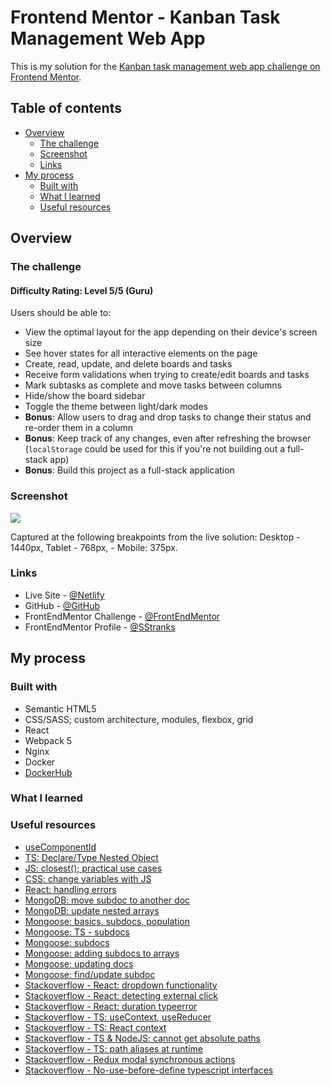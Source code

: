 # Frontend Mentor - Kanban Task Management Web App

This is my solution for the [Kanban task management web app challenge on Frontend Mentor](https://www.frontendmentor.io/challenges/kanban-task-management-web-app-wgQLt-HlbB).

## Table of contents

- [Overview](#overview)
  - [The challenge](#the-challenge)
  - [Screenshot](#screenshot)
  - [Links](#links)
- [My process](#my-process)
  - [Built with](#built-with)
  - [What I learned](#what-i-learned)
  - [Useful resources](#useful-resources)

## Overview

### The challenge

#### Difficulty Rating: Level 5/5 (Guru)

Users should be able to:

- View the optimal layout for the app depending on their device's screen size
- See hover states for all interactive elements on the page
- Create, read, update, and delete boards and tasks
- Receive form validations when trying to create/edit boards and tasks
- Mark subtasks as complete and move tasks between columns
- Hide/show the board sidebar
- Toggle the theme between light/dark modes
- **Bonus**: Allow users to drag and drop tasks to change their status and re-order them in a column
- **Bonus**: Keep track of any changes, even after refreshing the browser (`localStorage` could be used for this if you're not building out a full-stack app)
- **Bonus**: Build this project as a full-stack application

### Screenshot

![](./screenshot.jpg)

Captured at the following breakpoints from the live solution: Desktop - 1440px, Tablet - 768px, - Mobile: 375px.

### Links

- Live Site - [@Netlify]()
- GitHub - [@GitHub](https://github.com/SStranks/MyFirstRepository/tree/master/FrontEndMentor/35_kanban_task_app)
- FrontEndMentor Challenge - [@FrontEndMentor](https://www.frontendmentor.io/challenges/kanban-task-management-web-app-wgQLt-HlbB)
- FrontEndMentor Profile - [@SStranks](https://www.frontendmentor.io/profile/SStranks)

## My process

### Built with

- Semantic HTML5
- CSS/SASS; custom architecture, modules, flexbox, grid
- React
- Webpack 5
- Nginx
- Docker
- [DockerHub](https://hub.docker.com/)

### What I learned

### Useful resources

- [useComponentId](https://gist.github.com/sqren/fc897c1629979e669714893df966b1b7)
- [TS: Declare/Type Nested Object](https://bobbyhadz.com/blog/typescript-type-nested-object)
- [JS: closest(); practical use cases](https://css-tricks.com/practical-use-cases-for-javascripts-closest-method/)
- [CSS: change variables with JS](https://www.w3schools.com/css/css3_variables_javascript.asp)
- [React: handling errors](https://blog.appsignal.com/2022/06/15/how-to-handle-errors-in-react.html)
- [MongoDB: move subdoc to another doc](https://www.appsloveworld.com/mongodb/100/112/move-subdocument-to-another-document)
- [MongoDB: update nested arrays](https://www.mongodb.com/docs/manual/reference/operator/update/positional-filtered/#std-label-position-nested-arrays-filtered)
- [Mongoose: basics, subdocs, population](https://www.freecodecamp.org/news/mongoose101/)
- [Mongoose: TS - subdocs](https://mongoosejs.com/docs/typescript/subdocuments.html)
- [Mongoose: subdocs](https://mongoosejs.com/docs/subdocs.html#subdocuments)
- [Mongoose: adding subdocs to arrays](https://mongoosejs.com/docs/subdocs.html#adding-subdocs-to-arrays)
- [Mongoose: updating docs](https://masteringjs.io/tutorials/mongoose/update)
- [Mongoose: find/update subdoc](https://www.appsloveworld.com/mongodb/100/2/mongoose-find-update-subdocument)
- [Stackoverflow - React: dropdown functionality](https://stackoverflow.com/questions/63359138/react-closing-a-dropdown-when-click-outside)
- [Stackoverflow - React: detecting external click](https://stackoverflow.com/questions/43249339/detect-clicks-outside-of-specific-div-and-all-of-its-children)
- [Stackoverflow - React: duration typeerror](https://stackoverflow.com/questions/71467197/typeerror-cannot-set-properties-of-undefined-setting-duration)
- [Stackoverflow - TS: useContext, useReducer](https://stackoverflow.com/questions/61694543/no-overload-matches-this-call-error-when-setting-up-contextapi-usereducer-us)
- [Stackoverflow - TS: React context](https://stackoverflow.com/questions/61333188/react-typescript-avoid-context-default-value)
- [Stackoverflow - TS & NodeJS: cannot get absolute paths](https://stackoverflow.com/questions/73447818/cannot-get-the-absolute-paths-working-in-typescript-nodejs-project)
- [Stackoverflow - TS: path aliases at runtime](https://stackoverflow.com/questions/60067281/typescript-path-aliases-not-resolved-correctly-at-runtime)
- [Stackoverflow - Redux modal synchronous actions](https://stackoverflow.com/questions/35623656/how-can-i-display-a-modal-dialog-in-redux-that-performs-asynchronous-actions/35641680)
- [Stackoverflow - No-use-before-define typescript interfaces](https://stackoverflow.com/questions/70769202/no-use-before-define-typescript-interfaces)
